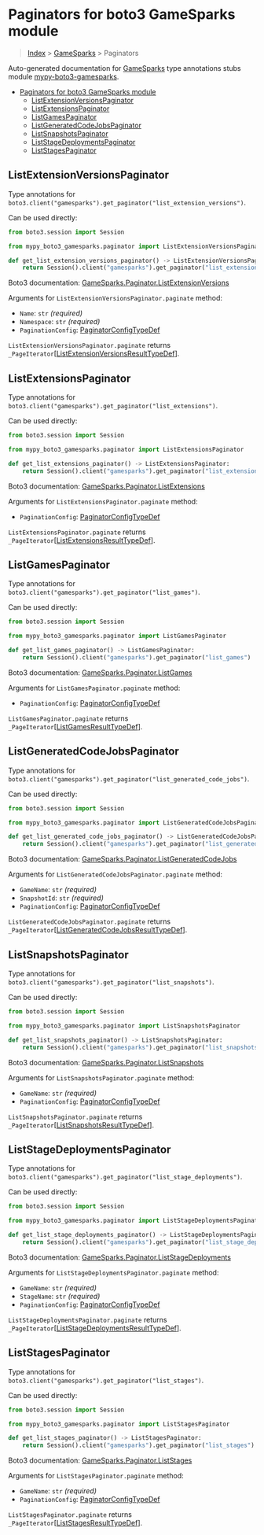 <a id="paginators-for-boto3-gamesparks-module"></a>

# Paginators for boto3 GameSparks module

> [Index](../README.md) > [GameSparks](./README.md) > Paginators

Auto-generated documentation for
[GameSparks](https://boto3.amazonaws.com/v1/documentation/api/latest/reference/services/gamesparks.html#GameSparks)
type annotations stubs module
[mypy-boto3-gamesparks](https://pypi.org/project/mypy-boto3-gamesparks/).

- [Paginators for boto3 GameSparks module](#paginators-for-boto3-gamesparks-module)
  - [ListExtensionVersionsPaginator](#listextensionversionspaginator)
  - [ListExtensionsPaginator](#listextensionspaginator)
  - [ListGamesPaginator](#listgamespaginator)
  - [ListGeneratedCodeJobsPaginator](#listgeneratedcodejobspaginator)
  - [ListSnapshotsPaginator](#listsnapshotspaginator)
  - [ListStageDeploymentsPaginator](#liststagedeploymentspaginator)
  - [ListStagesPaginator](#liststagespaginator)

<a id="listextensionversionspaginator"></a>

## ListExtensionVersionsPaginator

Type annotations for
`boto3.client("gamesparks").get_paginator("list_extension_versions")`.

Can be used directly:

```python
from boto3.session import Session

from mypy_boto3_gamesparks.paginator import ListExtensionVersionsPaginator

def get_list_extension_versions_paginator() -> ListExtensionVersionsPaginator:
    return Session().client("gamesparks").get_paginator("list_extension_versions")
```

Boto3 documentation:
[GameSparks.Paginator.ListExtensionVersions](https://boto3.amazonaws.com/v1/documentation/api/latest/reference/services/gamesparks.html#GameSparks.Paginator.ListExtensionVersions)

Arguments for `ListExtensionVersionsPaginator.paginate` method:

- `Name`: `str` *(required)*
- `Namespace`: `str` *(required)*
- `PaginationConfig`:
  [PaginatorConfigTypeDef](./type_defs.md#paginatorconfigtypedef)

`ListExtensionVersionsPaginator.paginate` returns
`_PageIterator`\[[ListExtensionVersionsResultTypeDef](./type_defs.md#listextensionversionsresulttypedef)\].

<a id="listextensionspaginator"></a>

## ListExtensionsPaginator

Type annotations for
`boto3.client("gamesparks").get_paginator("list_extensions")`.

Can be used directly:

```python
from boto3.session import Session

from mypy_boto3_gamesparks.paginator import ListExtensionsPaginator

def get_list_extensions_paginator() -> ListExtensionsPaginator:
    return Session().client("gamesparks").get_paginator("list_extensions")
```

Boto3 documentation:
[GameSparks.Paginator.ListExtensions](https://boto3.amazonaws.com/v1/documentation/api/latest/reference/services/gamesparks.html#GameSparks.Paginator.ListExtensions)

Arguments for `ListExtensionsPaginator.paginate` method:

- `PaginationConfig`:
  [PaginatorConfigTypeDef](./type_defs.md#paginatorconfigtypedef)

`ListExtensionsPaginator.paginate` returns
`_PageIterator`\[[ListExtensionsResultTypeDef](./type_defs.md#listextensionsresulttypedef)\].

<a id="listgamespaginator"></a>

## ListGamesPaginator

Type annotations for `boto3.client("gamesparks").get_paginator("list_games")`.

Can be used directly:

```python
from boto3.session import Session

from mypy_boto3_gamesparks.paginator import ListGamesPaginator

def get_list_games_paginator() -> ListGamesPaginator:
    return Session().client("gamesparks").get_paginator("list_games")
```

Boto3 documentation:
[GameSparks.Paginator.ListGames](https://boto3.amazonaws.com/v1/documentation/api/latest/reference/services/gamesparks.html#GameSparks.Paginator.ListGames)

Arguments for `ListGamesPaginator.paginate` method:

- `PaginationConfig`:
  [PaginatorConfigTypeDef](./type_defs.md#paginatorconfigtypedef)

`ListGamesPaginator.paginate` returns
`_PageIterator`\[[ListGamesResultTypeDef](./type_defs.md#listgamesresulttypedef)\].

<a id="listgeneratedcodejobspaginator"></a>

## ListGeneratedCodeJobsPaginator

Type annotations for
`boto3.client("gamesparks").get_paginator("list_generated_code_jobs")`.

Can be used directly:

```python
from boto3.session import Session

from mypy_boto3_gamesparks.paginator import ListGeneratedCodeJobsPaginator

def get_list_generated_code_jobs_paginator() -> ListGeneratedCodeJobsPaginator:
    return Session().client("gamesparks").get_paginator("list_generated_code_jobs")
```

Boto3 documentation:
[GameSparks.Paginator.ListGeneratedCodeJobs](https://boto3.amazonaws.com/v1/documentation/api/latest/reference/services/gamesparks.html#GameSparks.Paginator.ListGeneratedCodeJobs)

Arguments for `ListGeneratedCodeJobsPaginator.paginate` method:

- `GameName`: `str` *(required)*
- `SnapshotId`: `str` *(required)*
- `PaginationConfig`:
  [PaginatorConfigTypeDef](./type_defs.md#paginatorconfigtypedef)

`ListGeneratedCodeJobsPaginator.paginate` returns
`_PageIterator`\[[ListGeneratedCodeJobsResultTypeDef](./type_defs.md#listgeneratedcodejobsresulttypedef)\].

<a id="listsnapshotspaginator"></a>

## ListSnapshotsPaginator

Type annotations for
`boto3.client("gamesparks").get_paginator("list_snapshots")`.

Can be used directly:

```python
from boto3.session import Session

from mypy_boto3_gamesparks.paginator import ListSnapshotsPaginator

def get_list_snapshots_paginator() -> ListSnapshotsPaginator:
    return Session().client("gamesparks").get_paginator("list_snapshots")
```

Boto3 documentation:
[GameSparks.Paginator.ListSnapshots](https://boto3.amazonaws.com/v1/documentation/api/latest/reference/services/gamesparks.html#GameSparks.Paginator.ListSnapshots)

Arguments for `ListSnapshotsPaginator.paginate` method:

- `GameName`: `str` *(required)*
- `PaginationConfig`:
  [PaginatorConfigTypeDef](./type_defs.md#paginatorconfigtypedef)

`ListSnapshotsPaginator.paginate` returns
`_PageIterator`\[[ListSnapshotsResultTypeDef](./type_defs.md#listsnapshotsresulttypedef)\].

<a id="liststagedeploymentspaginator"></a>

## ListStageDeploymentsPaginator

Type annotations for
`boto3.client("gamesparks").get_paginator("list_stage_deployments")`.

Can be used directly:

```python
from boto3.session import Session

from mypy_boto3_gamesparks.paginator import ListStageDeploymentsPaginator

def get_list_stage_deployments_paginator() -> ListStageDeploymentsPaginator:
    return Session().client("gamesparks").get_paginator("list_stage_deployments")
```

Boto3 documentation:
[GameSparks.Paginator.ListStageDeployments](https://boto3.amazonaws.com/v1/documentation/api/latest/reference/services/gamesparks.html#GameSparks.Paginator.ListStageDeployments)

Arguments for `ListStageDeploymentsPaginator.paginate` method:

- `GameName`: `str` *(required)*
- `StageName`: `str` *(required)*
- `PaginationConfig`:
  [PaginatorConfigTypeDef](./type_defs.md#paginatorconfigtypedef)

`ListStageDeploymentsPaginator.paginate` returns
`_PageIterator`\[[ListStageDeploymentsResultTypeDef](./type_defs.md#liststagedeploymentsresulttypedef)\].

<a id="liststagespaginator"></a>

## ListStagesPaginator

Type annotations for `boto3.client("gamesparks").get_paginator("list_stages")`.

Can be used directly:

```python
from boto3.session import Session

from mypy_boto3_gamesparks.paginator import ListStagesPaginator

def get_list_stages_paginator() -> ListStagesPaginator:
    return Session().client("gamesparks").get_paginator("list_stages")
```

Boto3 documentation:
[GameSparks.Paginator.ListStages](https://boto3.amazonaws.com/v1/documentation/api/latest/reference/services/gamesparks.html#GameSparks.Paginator.ListStages)

Arguments for `ListStagesPaginator.paginate` method:

- `GameName`: `str` *(required)*
- `PaginationConfig`:
  [PaginatorConfigTypeDef](./type_defs.md#paginatorconfigtypedef)

`ListStagesPaginator.paginate` returns
`_PageIterator`\[[ListStagesResultTypeDef](./type_defs.md#liststagesresulttypedef)\].
